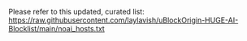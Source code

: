 Please refer to this updated, curated list: https://raw.githubusercontent.com/laylavish/uBlockOrigin-HUGE-AI-Blocklist/main/noai_hosts.txt
